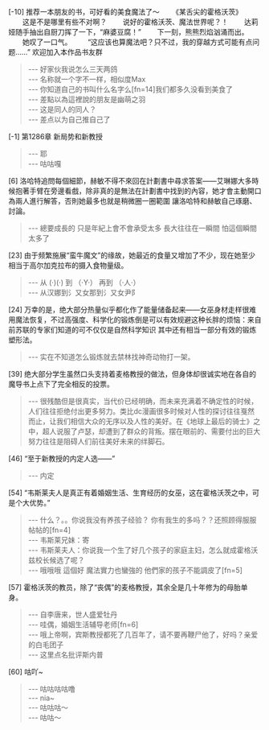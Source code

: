
[-10] 推荐一本朋友的书，可好看的美食魔法了～
　　《某舌尖的霍格沃茨》
　　这是不是哪里有些不对啊？
　　说好的霍格沃茨、魔法世界呢？！
　　达莉娅随手抽出自厨刀挥了一下，“麻婆豆腐！”
　　下一刻，熊熊烈焰汹涌而出。
　　她叹了一口气。
　　“这应该也算魔法吧？只不过，我的穿越方式可能有点问题……”
欢迎加入本作品书友群
>--- 好家伙我说怎么三天两鸽<br>
>--- 名称就一个字不一样，相似度Max<br>
>--- 你知道自己的书叫什么名字么[fn=14]我们都多久没看到美食了<br>
>--- 差點以為這裡說的朋友是幽萌之羽<br>
>--- 这是同人的同人？<br>
>--- 差点以为自己推自己了<br>

[-1] 第1286章 新局势和新教授
>--- 耶<br>
>--- 咕咕嘎<br>

[6] 洛哈特追問每個細節，赫敏不得不來回在計劃書中尋求答案——艾琳娜大多時候抱著手臂在旁邊看戲，除非真的是無法在計劃書中找到的內容，她才會主動開口為兩人進行解答，否則她最多也就是稍微圈一圈範圍 讓洛哈特和赫敏自己琢磨、討論。
>--- 總要成長的 只是年紀上會不會承受太多
長大往往在一瞬間 怕這個瞬間太多了<br>

[23] 由于频繁施展“蛮牛魔文”的缘故，她最近的食量又增加了不少，现在她至少相当于高尔加克拉布的摄入食物量级。
>--- 从
(·)(·)
到
（·Y·）
再到
（·人·）<br>
>--- 从汉娜到氵又女那到氵又女尹⻖<br>

[24] 万幸的是，绝大部分热量似乎都化作了能量储备起来——女巫身材走样很难用魔法恢复，不过高强度、科学化的锻炼倒是可以有效规避这种长胖的烦恼：来自前苏联的专家们知道的可不仅仅是自然科学知识 其中还有相当一部分有效的锻炼塑形法。
>--- 实在不知道怎么锻炼就去禁林找神奇动物打一架。<br>

[39] 绝大部分学生虽然口头支持着麦格教授的做法，但身体却很诚实地在各自的魔导书上点下了完全相反的投票。
>--- 很残酷但是很真实，当代价已经明确，而未来充满着不确定性的时候，人们往往拒绝付出更多努力。类比dc漫画很多时候对人性的探讨往往戛然而止，让我们相信大众的无序以及人性的美好。在《地球上最后的骑士》之中，超人说服了卢瑟，却遭到了群众的背叛。摆在眼前的、需要付出的巨大努力往往是阻碍人们前往美好未来的绊脚石。<br>

[46] “至于新教授的内定人选——”
>--- 内定<br>

[54] “韦斯莱夫人是真正有着婚姻生活、生育经历的女巫，这在霍格沃茨之中，可是个大优势。”
>--- 什么？。。你说我没有养孩子经验？ 你有我生的多吗？？还照顾得服服帖帖的[fn=4]<br>
>--- 韦斯莱兄妹：寄<br>
>--- 韦斯莱夫人：你说我一个生了好几个孩子的家庭主妇，怎么就成霍格沃兹校长候选了呢？<br>
>--- 哦哦哦 這個好 魔法實力也蠻強的
他們家的孩子不能調皮了[fn=5]<br>

[57] 霍格沃茨的教员，除了“丧偶”的麦格教授，其余全是几十年修为的母胎单身。
>--- 自李唐来，世人盛爱牡丹<br>
>--- 哇偶，婚姻生活辅导老师[fn=6]<br>
>--- 哦上帝啊，宾斯教授都死了几百年了，请不要再鞭尸他了，好吗？亲爱的白毛团子<br>
>--- 这里点名批评斯内普<br>

[60] 咕吖~
>--- 咕咕咕咕噜<br>
>--- nia~<br>
>--- 咕咕咕～<br>
>--- 咕咕～<br>
